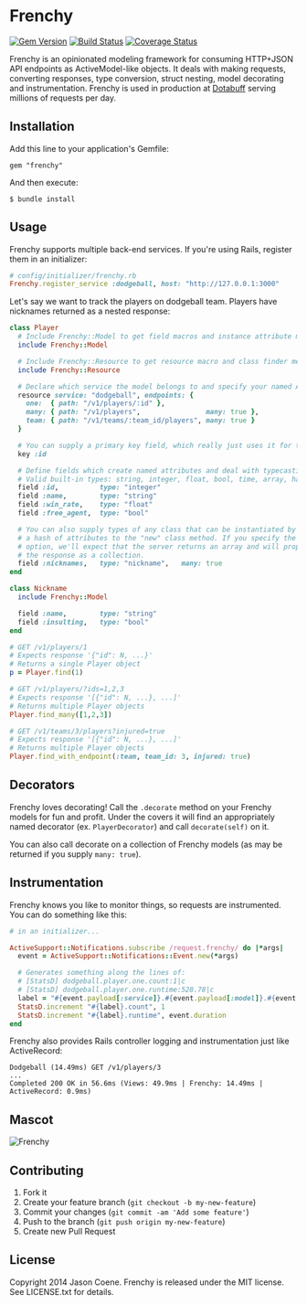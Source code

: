 # Frenchy

[![Gem Version](https://badge.fury.io/rb/frenchy.png)](https://rubygems.org/gems/frenchy) [![Build Status](https://travis-ci.org/jcoene/frenchy.png)](https://travis-ci.org/jcoene/frenchy) [![Coverage Status](https://coveralls.io/repos/jcoene/frenchy/badge.png?branch=master)](https://coveralls.io/r/jcoene/frenchy)

Frenchy is an opinionated modeling framework for consuming HTTP+JSON API endpoints as ActiveModel-like objects. It deals with making requests, converting responses, type conversion, struct nesting, model decorating and instrumentation. Frenchy is used in production at [Dotabuff](http://dotabuff.com) serving millions of requests per day.

## Installation

Add this line to your application's Gemfile:

    gem "frenchy"

And then execute:

    $ bundle install

## Usage

Frenchy supports multiple back-end services. If you're using Rails, register them in an initializer:

```ruby
# config/initializer/frenchy.rb
Frenchy.register_service :dodgeball, host: "http://127.0.0.1:3000"
```

Let's say we want to track the players on dodgeball team. Players have nicknames returned as a nested response:

```ruby
class Player
  # Include Frenchy::Model to get field macros and instance attribute methods
  include Frenchy::Model

  # Include Frenchy::Resource to get resource macro and class finder methods
  include Frenchy::Resource

  # Declare which service the model belongs to and specify your named API endpoints
  resource service: "dodgeball", endpoints: {
    one:  { path: "/v1/players/:id" },
    many: { path: "/v1/players",                many: true },
    team: { path: "/v1/teams/:team_id/players", many: true }
  }

  # You can supply a primary key field, which really just uses it for to_param.
  key :id

  # Define fields which create named attributes and deal with typecasting.
  # Valid built-in types: string, integer, float, bool, time, array, hash
  field :id,          type: "integer"
  field :name,        type: "string"
  field :win_rate,    type: "float"
  field :free_agent,  type: "bool"

  # You can also supply types of any class that can be instantiated by sending
  # a hash of attributes to the "new" class method. If you specify the "many"
  # option, we'll expect that the server returns an array and will properly treat
  # the response as a collection.
  field :nicknames,   type: "nickname",   many: true
end

class Nickname
  include Frenchy::Model

  field :name,        type: "string"
  field :insulting,   type: "bool"
end

# GET /v1/players/1
# Expects response '{"id": N, ...}'
# Returns a single Player object
p = Player.find(1)

# GET /v1/players/?ids=1,2,3
# Expects response '[{"id": N, ...}, ...]'
# Returns multiple Player objects
Player.find_many([1,2,3])

# GET /v1/teams/3/players?injured=true
# Expects response '[{"id": N, ...}, ...]'
# Returns multiple Player objects
Player.find_with_endpoint(:team, team_id: 3, injured: true)
```

## Decorators

Frenchy loves decorating! Call the `.decorate` method on your Frenchy models for fun and profit. Under the covers it will find an appropriately named decorator (ex. `PlayerDecorator`) and call `decorate(self)` on it.

You can also call decorate on a collection of Frenchy models (as may be returned if you supply `many: true`).

## Instrumentation

Frenchy knows you like to monitor things, so requests are instrumented. You can do something like this:

```ruby
# in an initializer...

ActiveSupport::Notifications.subscribe /request.frenchy/ do |*args|
  event = ActiveSupport::Notifications::Event.new(*args)

  # Generates something along the lines of:
  # [StatsD] dodgeball.player.one.count:1|c
  # [StatsD] dodgeball.player.one.runtime:528.78|c
  label = "#{event.payload[:service]}.#{event.payload[:model]}.#{event.payload[:endpoint]}"
  StatsD.increment "#{label}.count", 1
  StatsD.increment "#{label}.runtime", event.duration
end
```

Frenchy also provides Rails controller logging and instrumentation just like ActiveRecord:

```
Dodgeball (14.49ms) GET /v1/players/3
...
Completed 200 OK in 56.6ms (Views: 49.9ms | Frenchy: 14.49ms | ActiveRecord: 0.9ms)
```

## Mascot

![Frenchy](http://i.imgur.com/vQcCQfK.png)

## Contributing

1. Fork it
2. Create your feature branch (`git checkout -b my-new-feature`)
3. Commit your changes (`git commit -am 'Add some feature'`)
4. Push to the branch (`git push origin my-new-feature`)
5. Create new Pull Request

## License

Copyright 2014 Jason Coene. Frenchy is released under the MIT license. See LICENSE.txt for details.
